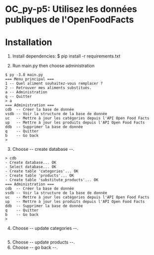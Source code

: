 # OC_py-p5: Utilisez les données publiques de l'OpenFoodFacts

# Installation
1. Install dependencies:
   $ pip install -r requirements.txt

2. Run main.py then choose administration
```
$ py -3.8 main.py
=== Menu principal ===
1 -- Quel aliment souhaitez-vous remplacer ?
2 -- Retrouver mes aliments substitués.
a -- Administration
q -- Quitter
> a
=== Administration ===
cdb  -- Créer la base de donnée
vsdb -- Voir la structure de la base de donnée
uc   -- Mettre à jour les catégories depuis l'API Open Food Facts
up   -- Mettre à jour les produits depuis l'API Open Food Facts
ddb  -- Supprimer la base de donnée
q    -- Quitter
b    -- Go back
>
```
3. Choose -- create database --.
```
> cdb
- Create database... OK
- Select database... OK
- Create table 'categories'... OK
- Create table 'products'... OK
- Create table 'substitute_products'... OK
=== Administration ===
cdb  -- Créer la base de donnée
vsdb -- Voir la structure de la base de donnée
uc   -- Mettre à jour les catégories depuis l'API Open Food Facts
up   -- Mettre à jour les produits depuis l'API Open Food Facts
ddb  -- Supprimer la base de donnée
q    -- Quitter
b    -- Go back
>
```
4. Choose -- update categories --.
```

```
5. Choose -- update products --.
6. Choose -- go back --.